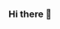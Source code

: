 ### Hi there 👋

<!--
**israelkingz/israelkingz** is a ✨ _special_ ✨ repository because its `README.md` (this file) appears on your GitHub profile.

Here are some ideas to get you started:

- 🔭 I’m currently working on building fanastic Natural processing solutions, web solutions
- 🌱 I’m currently learning how to deploy models
- 👯 I’m looking to collaborate on AI projects
- 📫 How to reach me:+234903406750, iodeajo@gmail.com @israelkingz1
- ⚡ 

